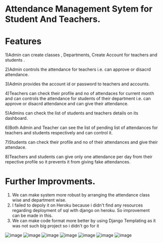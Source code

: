 # Attendance Management Sytem for Student And Teachers.

# Features
1)Admin can create classes , Departments, Create Account for teachers and students .

2)Admin controls the attendance for teachers i.e. can approve or disacrd attendance.

3)Admin provides the account id or password to teachers and accounts.

4)Teachers can check their profile and no of attendaces for current month and can controls the attendance for students of their department i.e. can approve or disacrd attendance
  and can give their attendance.
  
5)Admins can check the list of students and teachers details on its dashboard.

6)Both Admin and Teacher can see the list of pending list of attendances for teachers and students respectively and can control it.

7)Students can check their profile and no of their attendances and give their attendace.

8)Teachers and students can give only one attendance per day from their repective profile so it prevents it from giving fake attendances.

# Further Improvments.
1) We can make system more robust by arranging the attendance class wise and department wise.
2) I failed to depoly it on Heroku because i didn't find any resources regarding deployment of sql with django on heroku. So improvement can be made in this.
3) We can make code format more better by using Django Templating as it was not such big project so i didn't go for it

![image](https://user-images.githubusercontent.com/68737300/132103269-145547c8-2a99-4fac-aaf7-f2541faec13e.png)
![image](https://user-images.githubusercontent.com/68737300/132103023-420cb979-4d07-4952-b059-58f3ef945fae.png)
![image](https://user-images.githubusercontent.com/68737300/132103084-5cc6c1b6-d1b9-4ac8-a45c-dd527770531c.png)
![image](https://user-images.githubusercontent.com/68737300/132103108-eaa6f8cd-4891-4950-838a-2fb29da14d2e.png)
![image](https://user-images.githubusercontent.com/68737300/132103142-fdbfb66a-eeab-49a0-8b90-84ada25a1e35.png)
![image](https://user-images.githubusercontent.com/68737300/132103151-c48e1553-3034-4532-9d86-2f5c429f194f.png)
![image](https://user-images.githubusercontent.com/68737300/132103182-7a478d0a-75db-4806-a0a8-98c59932bcf3.png)

